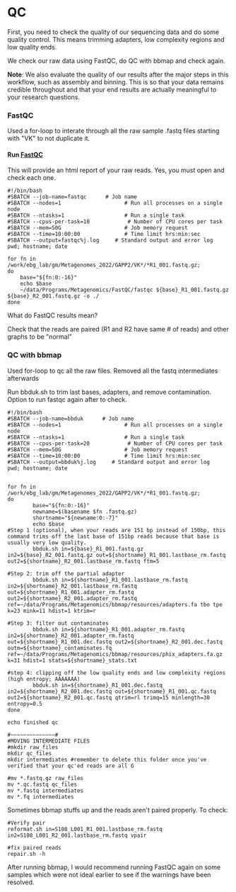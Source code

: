 # QC

First, you need to check the quality of our sequencing data and do some quality control. This means trimming adapters, low complexity regions and low quality ends. 

We check our raw data using FastQC, do QC with bbmap and check again. 

**Note**: We also evaluate the quality of our results after the major steps in this workflow, such as assembly and binning. This is so that your data remains credible throughout and that your end results are actually meaningful to your research questions. 

### FastQC

Used a for-loop to interate through all the raw sample .fastq files starting with "VK" to not duplicate it.

#### Run [FastQC](https://www.bioinformatics.babraham.ac.uk/projects/fastqc/)

This will provide an html report of your raw reads. Yes, you must open and check each one. 

```shell
#!/bin/bash
#SBATCH --job-name=fastqc      # Job name
#SBATCH --nodes=1                    # Run all processes on a single node
#SBATCH --ntasks=1                   # Run a single task
#SBATCH --cpus-per-task=10            # Number of CPU cores per task
#SBATCH --mem=50G                    # Job memory request
#SBATCH --time=10:00:00              # Time limit hrs:min:sec
#SBATCH --output=fastqc%j.log     # Standard output and error log
pwd; hostname; date

for fn in /work/ebg_lab/gm/Metagenomes_2022/GAPP2/VK*/*R1_001.fastq.gz;
do
    base="${fn:0:-16}"
    echo $base
    ~/data/Programs/Metagenomics/FastQC/fastqc ${base}_R1_001.fastq.gz ${base}_R2_001.fastq.gz -o ./
done
```

What do FastQC results mean?

Check that the reads are paired (R1 and R2 have same # of reads) and other graphs to be "normal"

### QC with bbmap

Used for-loop to qc all the raw files. Removed all the fastq intermediates afterwards

Run bbduk.sh to trim last bases, adapters, and remove contamination. Option to run fastqc again after to check. 

```shell
#!/bin/bash
#SBATCH --job-name=bbduk      # Job name
#SBATCH --nodes=1                    # Run all processes on a single node
#SBATCH --ntasks=1                   # Run a single task
#SBATCH --cpus-per-task=20            # Number of CPU cores per task
#SBATCH --mem=50G                    # Job memory request
#SBATCH --time=10:00:00              # Time limit hrs:min:sec
#SBATCH --output=bbduk%j.log     # Standard output and error log
pwd; hostname; date


for fn in /work/ebg_lab/gm/Metagenomes_2022/GAPP2/VK*/*R1_001.fastq.gz;
do
        base="${fn:0:-16}"
        newname=$(basename $fn .fastq.gz)
        shortname="${newname:0:-7}"
        echo $base
#Step 1 (optional), when your reads are 151 bp instead of 150bp, this command trims off the last base of 151bp reads because that base is usually very low quality.
        bbduk.sh in=${base}_R1_001.fastq.gz in2=${base}_R2_001.fastq.gz out=${shortname}_R1_001.lastbase_rm.fastq out2=${shortname}_R2_001.lastbase_rm.fastq ftm=5

#Step 2: trim off the partial adapter
        bbduk.sh in=${shortname}_R1_001.lastbase_rm.fastq in2=${shortname}_R2_001.lastbase_rm.fastq out=${shortname}_R1_001.adapter_rm.fastq out2=${shortname}_R2_001.adapter_rm.fastq ref=~/data/Programs/Metagenomics/bbmap/resources/adapters.fa tbo tpe k=23 mink=11 hdist=1 ktrim=r

#Step 3: filter out contaminates
        bbduk.sh in=${shortname}_R1_001.adapter_rm.fastq in2=${shortname}_R2_001.adapter_rm.fastq out=${shortname}_R1_001.dec.fastq out2=${shortname}_R2_001.dec.fastq outm=${shortname}_contaminates.fq ref=~/data/Programs/Metagenomics/bbmap/resources/phix_adapters.fa.gz k=31 hdist=1 stats=${shortname}_stats.txt

#step 4: clipping off the low quality ends and low complexity regions (high entropy; AAAAAAA)
        bbduk.sh in=${shortname}_R1_001.dec.fastq in2=${shortname}_R2_001.dec.fastq out=${shortname}_R1_001.qc.fastq out2=${shortname}_R2_001.qc.fastq qtrim=rl trimq=15 minlength=30 entropy=0.5
done

echo finished qc

#~~~~~~~~~~~~~~#
#MOVING INTERMEDIATE FILES
#mkdir raw_files
mkdir qc_files
mkdir intermediates #remember to delete this folder once you've verified that your qc'ed reads are all G

#mv *.fastq.gz raw_files
mv *.qc.fastq qc_files
mv *.fastq intermediates
mv *.fq intermediates
```

Sometimes bbmap stuffs up and the reads aren't paired properly. To check:

```shell
#Verify pair
reformat.sh in=S108_L001_R1_001.lastbase_rm.fastq in2=S108_L001_R2_001.lastbase_rm.fastq vpair

#fix paired reads
repair.sh -h
```

After running bbmap, I would recommend running FastQC again on some samples which were not ideal earlier to see if the warnings have been resolved. 